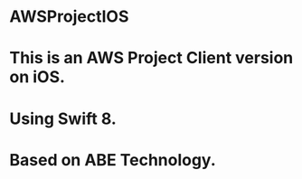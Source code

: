 # AWSProjectIOS
# This is an AWS Project Client version on iOS.
# Using Swift 8.
# Based on ABE Technology.
